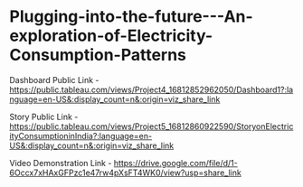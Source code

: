 # Plugging-into-the-future---An-exploration-of-Electricity-Consumption-Patterns


Dashboard Public Link - https://public.tableau.com/views/Project4_16812852962050/Dashboard1?:language=en-US&:display_count=n&:origin=viz_share_link

Story Public Link - https://public.tableau.com/views/Project5_16812860922590/StoryonElectricityConsumptioninIndia?:language=en-US&:display_count=n&:origin=viz_share_link

Video Demonstration Link - https://drive.google.com/file/d/1-6Occx7xHAxGFPzc1e47rw4pXsFT4WK0/view?usp=share_link
